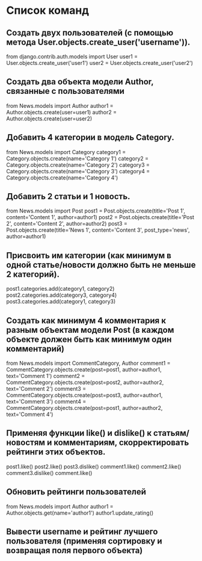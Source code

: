 <h1>Список команд</h1>
<h2>Создать двух пользователей (с помощью метода User.objects.create_user('username')).</h2>
from django.contrib.auth.models import User
user1 = User.objects.create_user('user1')
user2 = User.objects.create_user('user2')
<h2>Создать два объекта модели Author, связанные с пользователями</h2>
from News.models import Author
author1 = Author.objects.create(user=user1)
author2 = Author.objects.create(user=user2)
<h2>Добавить 4 категории в модель Category.</h2>
from News.models import Category
category1 = Category.objects.create(name='Category 1')
category2 = Category.objects.create(name='Category 2')
category3 = Category.objects.create(name='Category 3')
category4 = Category.objects.create(name='Category 4')
<h2>Добавить 2 статьи и 1 новость.</h2>
from News.models import Post
post1 = Post.objects.create(title='Post 1', content='Content 1', author=author1)
post2 = Post.objects.create(title='Post 2', content='Content 2', author=author2)
post3 = Post.objects.create(title='News 1', content='Content 3', post_type='news', author=author1)
<h2>Присвоить им категории (как минимум в одной статье/новости должно быть не меньше 2 категорий).</h2>
post1.categories.add(category1, category2)
post2.categories.add(category3, category4)
post3.categories.add(category1, category3)
<h2>Создать как минимум 4 комментария к разным объектам модели Post (в каждом объекте должен быть как минимум один комментарий)</h2>
from News.models import CommentCategory, Author
comment1 = CommentCategory.objects.create(post=post1, author=author1, text='Comment 1')
comment2 = CommentCategory.objects.create(post=post2, author=author2, text='Comment 2')
comment3 = CommentCategory.objects.create(post=post3, author=author1, text='Comment 3')
comment4 = CommentCategory.objects.create(post=post1, author=author2, text='Comment 4')
<h2>Применяя функции like() и dislike() к статьям/новостям и комментариям, скорректировать рейтинги этих объектов.</h2>
post1.like()
post2.like()
post3.dislike()
comment1.like()
comment2.like()
comment3.dislike()
comment.like()
<h2>Обновить рейтинги пользователей</h2>
from News.models import Author
author1 = Author.objects.get(name='author1')
author1.update_rating()
<h2>Вывести username и рейтинг лучшего пользователя (применяя сортировку и возвращая поля первого объекта)</h2>
